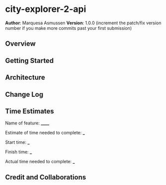 # city-explorer-2-api

**Author**: Marquesa Asmussen
**Version**: 1.0.0 (increment the patch/fix version number if you make more commits past your first submission)

## Overview

<!-- Provide a high level overview of what this application is and why you are building it, beyond the fact that it's an assignment for this class. (i.e. What's your problem domain?) -->

## Getting Started

<!-- What are the steps that a user must take in order to build this app on their own machine and get it running? -->

## Architecture

<!-- Provide a detailed description of the application design. What technologies (languages, libraries, etc) you're using, and any other relevant design information. -->

## Change Log

<!-- Use this area to document the iterative changes made to your application as each feature is successfully implemented. Use time stamps. Here's an example:

01-01-2001 4:59pm - Application now has a fully-functional express server, with a GET route for the location resource. -->

## Time Estimates

Name of feature: **************\_\_\_\_**************

Estimate of time needed to complete: **\_**

Start time: **\_**

Finish time: **\_**

Actual time needed to complete: **\_**

## Credit and Collaborations

<!-- Give credit (and a link) to other people or resources that helped you build this application. -->

